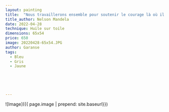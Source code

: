 ```yaml
---
layout: painting
title:  "Nous travaillerons ensemble pour soutenir le courage là où il y a la peur, pour encourager la négociation là où il y a le conflit, et donner l'espoir là où règne le désespoir."
title_author: Nelson Mandela   
date: 2022-04-28
technique: Huile sur toile
dimensions: 65x54
price: 650
image: 20220428-65x54.JPG
author: Garanse
tags:
  - Bleu
  - Gris
  - Jaune
  
 
  
  
  
---
```

![Image]({{ page.image | prepend: site.baseurl}})

